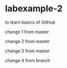 # labexample-2
to learn basics of GitHub

change 1 from master

change 2 from master

change 3 from master

change 4 from branch
